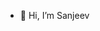 - 👋 Hi, I’m Sanjeev

<!---
🌐 SDE Intern in DEIN Trade2Go LLP

📚 Passionate about building software that solves real-world problems
 
🌐 Frontend Developer 

📚 Currently learning and practicing Data Structures and Algorithms

🏆 Solved 500+ Leetcode & GFG

🔭 I’m currently working on JavaScript & ReactJS

🌱 I’m currently learning MERN STACK

📫 How to reach me sanjeevkumar25204@gmail.com
🤝👯 I’m looking to collaborate on Open Source projects

💬 Ask me about ...

💻 C | C++ | Python| DSA | JavaScript | React.js | SQL | MYSQL | DBMS | OOPS |
--->

